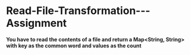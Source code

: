 # Read-File-Transformation---Assignment

**You have to read the contents of a file and return a Map<String, String> with key as the common word and values as the count**
